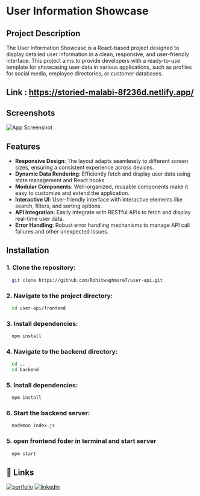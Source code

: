 
# User Information Showcase

## Project Description

The User Information Showcase is a React-based project designed to display detailed user information in a clean, responsive, and user-friendly interface. This project aims to provide developers with a ready-to-use template for showcasing user data in various applications, such as profiles for social media, employee directories, or customer databases.

## Link : https://storied-malabi-8f236d.netlify.app/

## Screenshots

![App Screenshot](https://firebasestorage.googleapis.com/v0/b/rohitportfolio-2464a.appspot.com/o/github2.png?alt=media&token=c198846b-cd95-4429-a16e-e23d91bd0aab)

## Features

- **Responsive Design**: The layout adapts seamlessly to different screen sizes, ensuring a consistent experience across devices.
- **Dynamic Data Rendering**: Efficiently fetch and display user data using state management and React hooks
- **Modular Components**: Well-organized, reusable components make it easy to customize and extend the application.
- **Interactive UI**: User-friendly interface with interactive elements like search, filters, and sorting options.
- **API Integration**: Easily integrate with RESTful APIs to fetch and display real-time user data.
- **Error Handling**: Robust error handling mechanisms to manage API call failures and other unexpected issues.


## Installation

### 1.  Clone the repository:

```bash
  git clone https://github.com/Rohitwaghmare7/user-api.git
```
### 2.  Navigate to the project directory:

```bash
  cd user-api/frontend
```

### 3. Install dependencies:

```bash
  npm install
```

### 4.  Navigate to the backend directory:

```bash
  cd ..
  cd backend
```

### 5.  Install dependencies:

```bash
  npm install
```

### 6. Start the backend server:

```bash
  nodemon index.js
```

### 5. open frontend foder in terminal and start server

```bash
  npm start
```





## 🔗 Links
[![portfolio](https://img.shields.io/badge/my_portfolio-000?style=for-the-badge&logo=ko-fi&logoColor=white)](https://rohitwaghmare-800cb.web.app/)
[![linkedin](https://img.shields.io/badge/linkedin-0A66C2?style=for-the-badge&logo=linkedin&logoColor=white)](www.linkedin.com/in/rohitwaghmare7)

